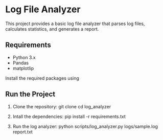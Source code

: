 # Log File Analyzer
This project provides a basic log file analyzer that parses log files, calculates statistics, and generates a report.
## Requirements
- Python 3.x
- Pandas
- matplotlip

Install the required packages using
 
 ## Run the Project
 1. Clone the repository:
   git clone <repository-url>
   cd log_analyzer
 
 2. Intall the dependencies:
    pip install -r requirements.txt

 3. Run the log analyzer:
  python scripts/log_analyzer.py logs/sample.log report.txt
